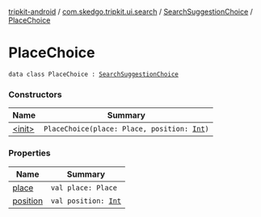[tripkit-android](../../../index.md) / [com.skedgo.tripkit.ui.search](../../index.md) / [SearchSuggestionChoice](../index.md) / [PlaceChoice](./index.md)

# PlaceChoice

`data class PlaceChoice : `[`SearchSuggestionChoice`](../index.md)

### Constructors

| Name | Summary |
|---|---|
| [&lt;init&gt;](-init-.md) | `PlaceChoice(place: Place, position: `[`Int`](https://kotlinlang.org/api/latest/jvm/stdlib/kotlin/-int/index.html)`)` |

### Properties

| Name | Summary |
|---|---|
| [place](place.md) | `val place: Place` |
| [position](position.md) | `val position: `[`Int`](https://kotlinlang.org/api/latest/jvm/stdlib/kotlin/-int/index.html) |

